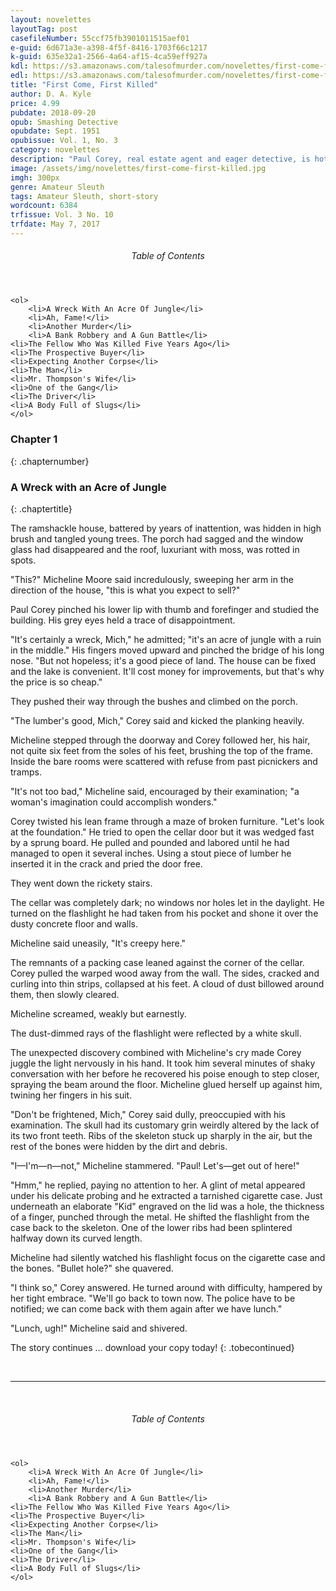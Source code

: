 ```yaml
---
layout: novelettes 
layoutTag: post
casefileNumber: 55ccf75fb3901011515aef01
e-guid: 6d671a3e-a398-4f5f-8416-1703f66c1217
k-guid: 635e32a1-2566-4a64-af15-4ca59eff927a
kdl: https://s3.amazonaws.com/talesofmurder.com/novelettes/first-come-first-killed.mobi 
edl: https://s3.amazonaws.com/talesofmurder.com/novelettes/first-come-first-killed.epub
title: "First Come, First Killed"
author: D. A. Kyle
price: 4.99
pubdate: 2018-09-20
opub: Smashing Detective
opubdate: Sept. 1951
opubissue: Vol. 1, No. 3
category: novelettes 
description: "Paul Corey, real estate agent and eager detective, is hot on the case when a skeleton in the basement of the old house attracts more corpses and seekers of the hidden bank loot."
image: /assets/img/novelettes/first-come-first-killed.jpg
imgh: 300px
genre: Amateur Sleuth
tags: Amateur Sleuth, short-story
wordcount: 6384
trfissue: Vol. 3 No. 10
trfdate: May 7, 2017
---
```


<div class="toc">
	<header>
		<h6>Table of Contents</h6>
	</header>

	<ol>
		<li>A Wreck With An Acre Of Jungle</li>
		<li>Ah, Fame!</li>
		<li>Another Murder</li>
		<li>A Bank Robbery and A Gun Battle</li>
    <li>The Fellow Who Was Killed Five Years Ago</li>
    <li>The Prospective Buyer</li>
    <li>Expecting Another Corpse</li>
    <li>The Man</li>
    <li>Mr. Thompson's Wife</li>
    <li>One of the Gang</li>
    <li>The Driver</li>
    <li>A Body Full of Slugs</li>
	</ol>

</div>

### Chapter 1
{: .chapternumber}

### A Wreck with an Acre of Jungle
{: .chaptertitle}

The ramshackle house, battered by years of inattention, was hidden in high brush and tangled young trees. The porch had sagged and the window glass had disappeared and the roof, luxuriant with moss, was rotted in spots.

"This?" Micheline Moore said incredulously, sweeping her arm in the direction of the house, "this is what you expect to sell?"

Paul Corey pinched his lower lip with thumb and forefinger and studied the building. His grey eyes held a trace of disappointment.

"It's certainly a wreck, Mich," he admitted; "it's an acre of jungle with a ruin in the middle." His fingers moved upward and pinched the bridge of his long nose. "But not hopeless; it's a good piece of land. The house can be fixed and the lake is convenient. It'll cost money for improvements, but that's why the price is so cheap."

They pushed their way through the bushes and climbed on the porch.

"The lumber's good, Mich," Corey said and kicked the planking heavily.

Micheline stepped through the doorway and Corey followed her, his hair, not quite six feet from the soles of his feet, brushing the top of the frame. Inside the bare rooms were scattered with refuse from past picnickers and tramps.

"It's not too bad," Micheline said, encouraged by their examination; "a woman's imagination could accomplish wonders."

Corey twisted his lean frame through a maze of broken furniture. "Let's look at the foundation." He tried to open the cellar door but it was wedged fast by a sprung board. He pulled and pounded and labored until he had managed to open it several inches. Using a stout piece of lumber he inserted it in the crack and pried the door free.

They went down the rickety stairs.

The cellar was completely dark; no windows nor holes let in the daylight. He turned on the flashlight he had taken from his pocket and shone it over the dusty concrete floor and walls.

Micheline said uneasily, "It's creepy here."

The remnants of a packing case leaned against the corner of the cellar. Corey pulled the warped wood away from the wall. The sides, cracked and curling into thin strips, collapsed at his feet. A cloud of dust billowed around them, then slowly cleared.

Micheline screamed, weakly but earnestly.

The dust-dimmed rays of the flashlight were reflected by a white skull.

The unexpected discovery combined with Micheline's cry made Corey juggle the light nervously in his hand. It took him several minutes of shaky conversation with her before he recovered his poise enough to step closer, spraying the beam around the floor. Micheline glued herself up against him, twining her fingers in his suit.

"Don't be frightened, Mich," Corey said dully, preoccupied with his examination. The skull had its customary grin weirdly altered by the lack of its two front teeth. Ribs of the skeleton stuck up sharply in the air, but the rest of the bones were hidden by the dirt and debris.

"I—I'm—n—not," Micheline stammered. "Paul! Let's—get out of here!"

"Hmm," he replied, paying no attention to her. A glint of metal appeared under his delicate probing and he extracted a tarnished cigarette case. Just underneath an elaborate "Kid" engraved on the lid was a hole, the thickness of a finger, punched through the metal. He shifted the flashlight from the case back to the skeleton. One of the lower ribs had been splintered halfway down its curved length.

Micheline had silently watched his flashlight focus on the cigarette case and the bones. "Bullet hole?" she quavered.

"I think so," Corey answered. He turned around with difficulty, hampered by her tight embrace. "We'll go back to town now. The police have to be notified; we can come back with them again after we have lunch."

"Lunch, ugh!" Micheline said and shivered.

The story continues &hellip; download your copy today! 
{: .tobecontinued}

<br>
<hr>
<br>

<div class="toc">
	<header>
		<h6>Table of Contents</h6>
	</header>

	<ol>
		<li>A Wreck With An Acre Of Jungle</li>
		<li>Ah, Fame!</li>
		<li>Another Murder</li>
		<li>A Bank Robbery and A Gun Battle</li>
    <li>The Fellow Who Was Killed Five Years Ago</li>
    <li>The Prospective Buyer</li>
    <li>Expecting Another Corpse</li>
    <li>The Man</li>
    <li>Mr. Thompson's Wife</li>
    <li>One of the Gang</li>
    <li>The Driver</li>
    <li>A Body Full of Slugs</li>
	</ol>

</div>
